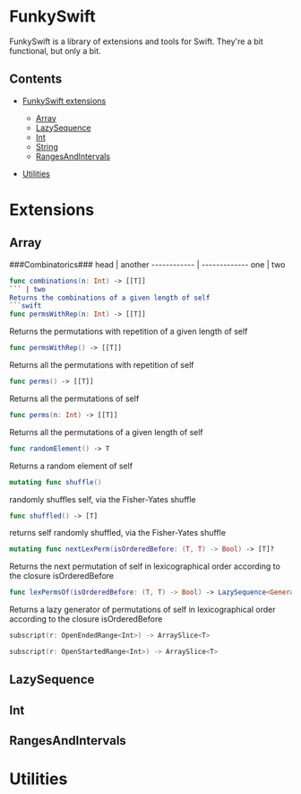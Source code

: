 # FunkySwift

FunkySwift is a library of extensions and tools for Swift. They're a bit functional, but only a bit.

## Contents ##

- [FunkySwift extensions](#extensions)
	- [Array](#array)
	- [LazySequence](#array)
	- [Int](#int)
	- [String](#string)
	- [RangesAndIntervals](#range)

- [Utilities](#utilities)

# Extensions #


## Array ##

###Combinatorics###
head | another
------------ | -------------
one | two

```swift
func combinations(n: Int) -> [[T]]
``` | two
Returns the combinations of a given length of self
```swift
func permsWithRep(n: Int) -> [[T]]
```
Returns the permutations with repetition of a given length of self
```swift
func permsWithRep() -> [[T]]
```
Returns all the permutations with repetition of self
```swift
func perms() -> [[T]]
```
Returns all the permutations of self
```swift
func perms(n: Int) -> [[T]]
```
Returns all the permutations of a given length of self
```swift
func randomElement() -> T
```
Returns a random element of self
```swift
mutating func shuffle()
```
randomly shuffles self, via the Fisher-Yates shuffle
```swift
func shuffled() -> [T]
```
returns self randomly shuffled, via the Fisher-Yates shuffle
```swift
mutating func nextLexPerm(isOrderedBefore: (T, T) -> Bool) -> [T]?
```
Returns the next permutation of self in lexicographical order according to the closure isOrderedBefore
```swift
func lexPermsOf(isOrderedBefore: (T, T) -> Bool) -> LazySequence<GeneratorOf<[T]>>
```
Returns a lazy generator of permutations of self in lexicographical order according to the closure isOrderedBefore
```swift
subscript(r: OpenEndedRange<Int>) -> ArraySlice<T>
```
```swift
subscript(r: OpenStartedRange<Int>) -> ArraySlice<T>
```
## LazySequence ##
## Int ##
## RangesAndIntervals ##
# Utilities #